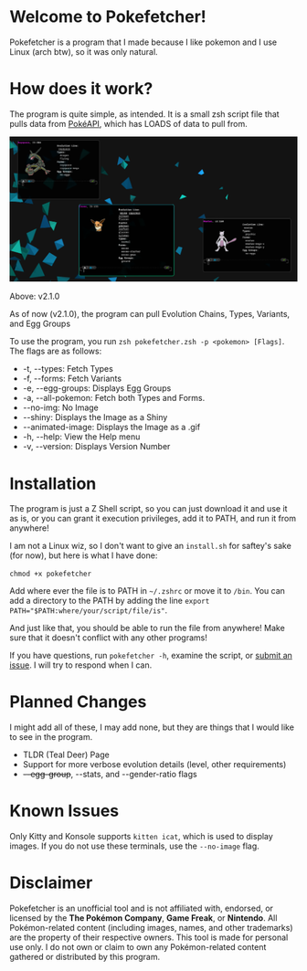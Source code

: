 # Welcome to Pokefetcher!
Pokefetcher is a program that I made because I like pokemon and I use Linux (arch btw), so it was only natural.

# How does it work?
The program is quite simple, as intended. It is a small zsh script file that pulls data from [PokéAPI](https://pokeapi.co), which has LOADS of data to pull from. 

![Example of Pokefetcher in Action](img/Example_v2.1.0.png)

Above: v2.1.0

As of now (v2.1.0), the program can pull Evolution Chains, Types, Variants, and Egg Groups

To use the program, you run `zsh pokefetcher.zsh -p <pokemon> [Flags]`. The flags are as follows:

- -t, --types: Fetch Types
- -f, --forms: Fetch Variants
- -e, --egg-groups: Displays Egg Groups
- -a, --all-pokemon: Fetch both Types and Forms.
- --no-img: No Image
- --shiny: Displays the Image as a Shiny
- --animated-image: Displays the Image as a .gif
- -h, --help: View the Help menu
- -v, --version: Displays Version Number

# Installation
The program is just a Z Shell script, so you can just download it and use it as is, or you can grant it execution privileges, add it to PATH, and run it from anywhere!

I am not a Linux wiz, so I don't want to give an `install.sh` for saftey's sake (for now), but here is what I have done:

`chmod +x pokefetcher`

Add where ever the file is to PATH in `~/.zshrc` or move it to `/bin`. You can add a directory to the PATH by adding  the line `export PATH="$PATH:where/your/script/file/is"`.

And just like that, you should be able to run the file from anywhere! Make sure that it doesn't conflict with any other programs!


If you have questions, run `pokefetcher -h`, examine the script, or [submit an issue](https://github.com/EasyOnHard/pokefetcher/issues/new). I will try to respond when I can.

# Planned Changes
I might add all of these, I may add none, but they are things that I would like to see in the program.

- TLDR (Teal Deer) Page
- Support for more verbose evolution details (level, other requirements)
- ~~--egg-group~~, --stats, and --gender-ratio flags

# Known Issues
Only Kitty and Konsole supports `kitten icat`, which is used to display images. If you do not use these terminals, use the `--no-image` flag.

# Disclaimer
Pokefetcher is an unofficial tool and is not affiliated with, endorsed, or licensed by the **The Pokémon Company**, **Game Freak**, or **Nintendo**. All Pokémon-related content (including images, names, and other trademarks) are the property of their respective owners. This tool is made for personal use only. I do not own or claim to own any Pokémon-related content gathered or distributed by this program.
